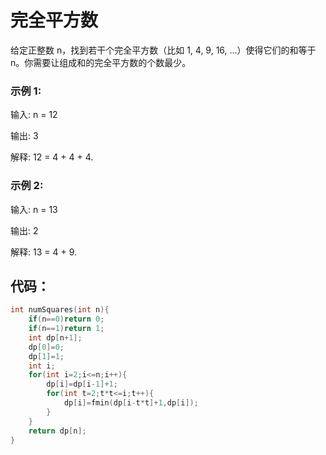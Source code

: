 # 完全平方数
给定正整数 n，找到若干个完全平方数（比如 1, 4, 9, 16, ...）使得它们的和等于 n。你需要让组成和的完全平方数的个数最少。
### 示例 1:
输入: n = 12

输出: 3 

解释: 12 = 4 + 4 + 4.
### 示例 2:
输入: n = 13

输出: 2

解释: 13 = 4 + 9.
## 代码：
```c
int numSquares(int n){
    if(n==0)return 0;
    if(n==1)return 1;
    int dp[n+1];
    dp[0]=0;
    dp[1]=1;
    int i;
    for(int i=2;i<=n;i++){
        dp[i]=dp[i-1]+1;
        for(int t=2;t*t<=i;t++){
            dp[i]=fmin(dp[i-t*t]+1,dp[i]);
        }
    }
    return dp[n];
}
```
